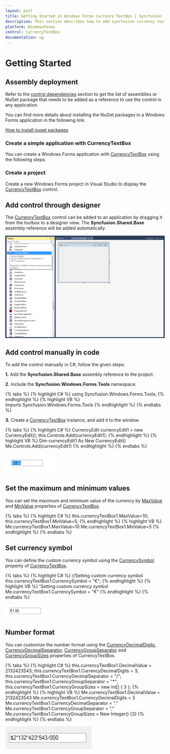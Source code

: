```yaml
---
layout: post
title: Getting Started in Windows Forms Currency TextBox | Syncfusion
description: This section describes how to add syncfusion currency text box control into a windows forms application.
platform: WindowsForms
control: CurrencyTextBox
documentation: ug
---
```


# Getting Started

## Assembly deployment

Refer to the [control dependencies](https://help.syncfusion.com/windowsforms/control-dependencies#currencytextbox) section to get the list of assemblies or NuGet package that needs to be added as a reference to use the control in any application.

You can find more details about installing the NuGet packages in a Windows Forms application in the following link: 

[How to install nuget packages](https://help.syncfusion.com/windowsforms/nuget-packages)

### Create a simple application with CurrencyTextBox

You can create a Windows Forms application with [CurrencyTextBox](https://help.syncfusion.com/cr/windowsforms/Syncfusion.Windows.Forms.Tools.CurrencyTextBox.html) using the following steps:

### Create a project

Create a new Windows Forms project in Visual Studio to display the [CurrencyTextBox](https://help.syncfusion.com/cr/windowsforms/Syncfusion.Windows.Forms.Tools.CurrencyTextBox.html) control.

## Add control through designer

The [CurrencyTextBox](https://help.syncfusion.com/cr/windowsforms/Syncfusion.Windows.Forms.Tools.CurrencyTextBox.html) control can be added to an application by dragging it from the toolbox to a designer view. The **Syncfusion.Shared.Base** assembly reference will be added automatically:

![CurrencyTextBox control added by designer](Overview_images/wf-currency-text-box-control-added-designer.png) 

## Add control manually in code

To add the control manually in C#, follow the given steps:

**1.** Add the **Syncfusion.Shared.Base** assembly reference to the project.

**2.**	Include the **Syncfusion.Windows.Forms.Tools** namespace.

{% tabs %}
{% highlight C# %}
using Syncfusion.Windows.Forms.Tools;
{% endhighlight %}
{% highlight VB %}
Imports Syncfusion.Windows.Forms.Tools
{% endhighlight %}
{% endtabs %}

**3.**	Create a [CurrencyTextBox](https://help.syncfusion.com/cr/windowsforms/Syncfusion.Windows.Forms.Tools.CurrencyTextBox.html) instance, and add it to the window.

{% tabs %}
{% highlight C# %}
CurrencyEdit currencyEdit1 = new CurrencyEdit();
this.Controls.Add(currencyEdit1);
{% endhighlight %}
{% highlight VB %}
Dim currencyEdit1 As New CurrencyEdit()
Me.Controls.Add(currencyEdit1)
{% endhighlight %}
{% endtabs %}

![CurrencyTextBox control](Overview_images/wf-currency-text-box-control.png) 

## Set the maximum and minimum values

You can set the maximum and minimum value of the currency by [MaxValue](https://help.syncfusion.com/cr/windowsforms/Syncfusion.Windows.Forms.Tools.CurrencyTextBox.html#Syncfusion_Windows_Forms_Tools_CurrencyTextBox_MaxValue) and [MinValue](https://help.syncfusion.com/cr/windowsforms/Syncfusion.Windows.Forms.Tools.CurrencyTextBox.html#Syncfusion_Windows_Forms_Tools_CurrencyTextBox_MinValue) properties of [CurrencyTextBox](https://help.syncfusion.com/cr/windowsforms/Syncfusion.Windows.Forms.Tools.CurrencyTextBox.html).

{% tabs %}
{% highlight C# %}
this.currencyTextBox1.MaxValue=10;
this.currencyTextBox1.MinValue=5;
{% endhighlight %}
{% highlight VB %}
Me.currencyTextBox1.MaxValue=10
Me.currencyTextBox1.MinValue=5
{% endhighlight %}
{% endtabs %}

## Set currency symbol

You can define the custom currency symbol using the [CurrencySymbol](https://help.syncfusion.com/cr/windowsforms/Syncfusion.Windows.Forms.Tools.CurrencyTextBox.html#Syncfusion_Windows_Forms_Tools_CurrencyTextBox_CurrencySymbol) property of [CurrencyTextBox](https://help.syncfusion.com/cr/windowsforms/Syncfusion.Windows.Forms.Tools.CurrencyTextBox.html).

{% tabs %}
{% highlight C# %}
//Setting custom currency symbol 
this.currencyTextBox1.CurrencySymbol = "€";
{% endhighlight %}
{% highlight VB %}
'Setting custom currency symbol 
Me.currencyTextBox1.CurrencySymbol = "€"
{% endhighlight %}
{% endtabs %}
        
![CurrencyTextBox currency symbol](Overview_images/wf-currency-text-box-control-currency-sympol.png) 

## Number format

You can customize the number format using the [CurrencyDecimalDigits](https://help.syncfusion.com/cr/windowsforms/Syncfusion.Windows.Forms.Tools.CurrencyTextBox.html#Syncfusion_Windows_Forms_Tools_CurrencyTextBox_CurrencyDecimalDigits), [CurrencyDecimalSeparator](https://help.syncfusion.com/cr/windowsforms/Syncfusion.Windows.Forms.Tools.CurrencyTextBox.html#Syncfusion_Windows_Forms_Tools_CurrencyTextBox_CurrencyDecimalSeparator), [CurrencyGroupSeparator](https://help.syncfusion.com/cr/windowsforms/Syncfusion.Windows.Forms.Tools.CurrencyTextBox.html#Syncfusion_Windows_Forms_Tools_CurrencyTextBox_CurrencyGroupSeparator) and [CurrencyGroupSizes](https://help.syncfusion.com/cr/windowsforms/Syncfusion.Windows.Forms.Tools.CurrencyTextBox.html#Syncfusion_Windows_Forms_Tools_CurrencyTextBox_CurrencyGroupSizes) properties of CurrencyTextBox.

{% tabs %}
{% highlight C# %}
this.currencyTextBox1.DecimalValue = 2132423543;
this.currencyTextBox1.CurrencyDecimalDigits = 3;
this.currencyTextBox1.CurrencyDecimalSeparator = "/";
this.currencyTextBox1.CurrencyGroupSeparator = "*";
this.currencyTextBox1.CurrencyGroupSizes = new int[] { 3 };
{% endhighlight %}
{% highlight VB %}
Me.currencyTextBox1.DecimalValue = 2132423543
Me.currencyTextBox1.CurrencyDecimalDigits = 3
Me.currencyTextBox1.CurrencyDecimalSeparator = "."
Me.currencyTextBox1.CurrencyGroupSeparator = ","
Me.currencyTextBox1.CurrencyGroupSizes = New Integer() {3}
{% endhighlight %}
{% endtabs %}

![CurrencyTextBox currency symbol](Overview_images/number-format.png) 
